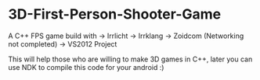 # 3D-First-Person-Shooter-Game
A C++ FPS game build with
  -> Irrlicht
  -> Irrklang
  -> Zoidcom (Networking not completed)
  -> VS2012 Project
  
This will help those who are willing to make 3D games in C++, later you can use NDK to compile this code for your android :)


